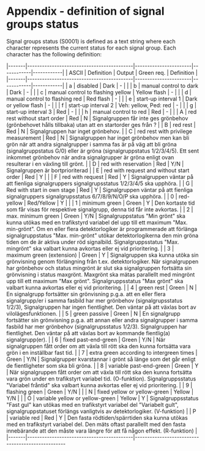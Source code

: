 Appendix - definition of signal groups status
=============================================

Signal groups status (S0001) is defined as a text string where each character represents the current status for each signal group.
Each character has the following definition:

|-------|-------------------------------------------|-----------------------|------------|------------|
| ASCII | Definition                                | Output                | Green req. | Definition |
|-------|-------------------------------------------|-----------------------|------------|------------|
| a     | disabled                                  | Dark                  | -          |            |
| b     | manual control to dark                    | Dark                  | -          |            |
| c     | manual control to flashing yellow         | Yellow flash          | -          |            |
| d     | manual control to flashing red            | Red flash             | -          |            |
| e     | start-up interval 1                       | Dark or yellow flash  | -          |            |
| f     | start-up interval 2                       | Veh: yellow, Ped: red | -          |            |
| g     | start-up interval 3                       | Red                   | -          |            |
| h     | manual control to red                     | Red                   | -          |            |
| A     | red rest without start order              | Red                   | N          | Signalgruppen får inte  ges grönbehov (grönbehovet hålls tillbaka) utan att en startorder ges från ? |
| B     | red rest                                  | Red                   | N          | Signalgruppen har inget grönbehov. |
| C     | red rest with privilege measurement       | Red                   | N          | Signalgruppen har inget grönbehov men kan bli grön när att andra signalgrupper i samma fas är på väg att bli gröna (signalgruppstatus G/0) eller är gröna (signalgruppstatus 1/2/3/4/5). Ett sent inkommet grönbehov när andra signalgrupper är gröna enligt ovan resulterar i en växling till grönt. |
| D     | red with reservation                      | Red                   | Y/N        | Signalgruppen är bortprioriterad |
| E     | red with request and without start order  | Red                   | Y          |            |
| F     | red with request                          | Red                   | Y          | Signalgruppen väntar på att fienliga signalgruppers signalgrupsstatus 1/2/3/4/5 ska upphöra. |
| G     | Red with start in own stage               | Red                   | Y          | Signalgruppen väntar på att fienliga signalgruppers signalgrupsstatus 6/7/8/9/N/O/P ska upphöra. |
| 0     | red-yellow                                | Red/Yellow            | Y          |            |
| 1     | minimum green                             | Green                 | Y          | Den kortaste tid som får visas för respektive signalgrupp, denna tid får inte avkortas. |
| 2     | max. minimum green                        | Green                 | Y/N        | Signalgruppstatus "Min grönt" ska kunna utökas med en trafikstyrd variabel del upp till ett maximum "Max. min-grönt". Om en eller flera detektorlogiker är programmerade att förlänga signalgruppstatus "Max. min-grönt" utökar detektorlogikerna den min gröna tiden om de är aktiva under röd signalbild. Signalgruppsstatus "Max. mingrönt" ska valbart kunna avkortas eller ej vid prioritering. |
| 3     | maximum green (extension)                 | Green                 | Y          | Signalgruppen ska kunna utöka sin grönvisning genom förlängning från t.ex. detektorlogiker. När signalgruppen har grönbehov och status mingrönt är slut ska signalgruppen fortsätta sin grönvisning i status maxgrönt. Maxgrönt ska mätas parallellt med mingrönt upp till ett maximum "Max grönt". Signalgruppsstatus "Max grönt" ska valbart kunna avkortas eller ej vid prioritering. |
| 4     | green rest                                | Green                 | N          | En signalgrupp fortsätter sin grönvisning p.g.a. att en eller flera signalgrupp/er i samma fasbild har mer grönbehov (signalgrupsstatus 1/2/3), Signalgruppen har ingen fientlighet. Den väntar på att växlas bort av  vilolägesfunktionen. |
| 5     | green passive                             | Green                 | N          | En signalgrupp fortsätter sin grönvisning p.g.a. att annan eller andra signalgrupper i samma fasbild har mer grönbehov (signalgrupsstatus 1/2/3). Signalgruppen har fientlighet. Den väntar på att växlas bort av kommande fientlig(a) signalgrupp(er). |
| 6     | fixed past-end-green                      | Green                 | Y/N        | När signalgruppen fått order om att växla till rött ska den kunna fortsätta vara grön i en inställbar fast tid. |
| 7     | extra green according to intergreen times | Green                 | Y/N        | Signalgrupper kvarstannar i grönt så länge som det går enligt de fientligheter som ska bli gröna. |
| 8     | variable past-end-green                   | Green                 | Y          | När signalgruppen fått order om att växla till rött ska den kunna fortsätta vara grön under en trafikstyrt variabel tid. (O-funktion). Signalgruppsstatus "Variabel fråntid" ska valbart kunna avkortas eller ej vid prioritering. |
| 9     | flashing green                            | Green                 | Y/N        |            |
| N     | fixed yellow or yellow-green              | Yellow                | Y/N        |            |
| O     | variable yellow or yellow-green           | Yellow                | Y          | Signalgruppsstatus "Fast gul" kan utökas med en trafikstyrt variabel del "Variabelt gult", signalgruppstatuset förlängs vanligtvis av detektorlogiker. (V-funktion) |
| P     | variable red                              | Red                   | Y          | Den fasta rödtiden/spärrtiden ska kunna utökas med en trafikstyrt variabel del. Den mäts oftast parallellt med den fasta innebärande att den måste vara längre för att få någon effekt. (R-funktion) |
|-------|-------------------------------------------|--------------------------------------------------

